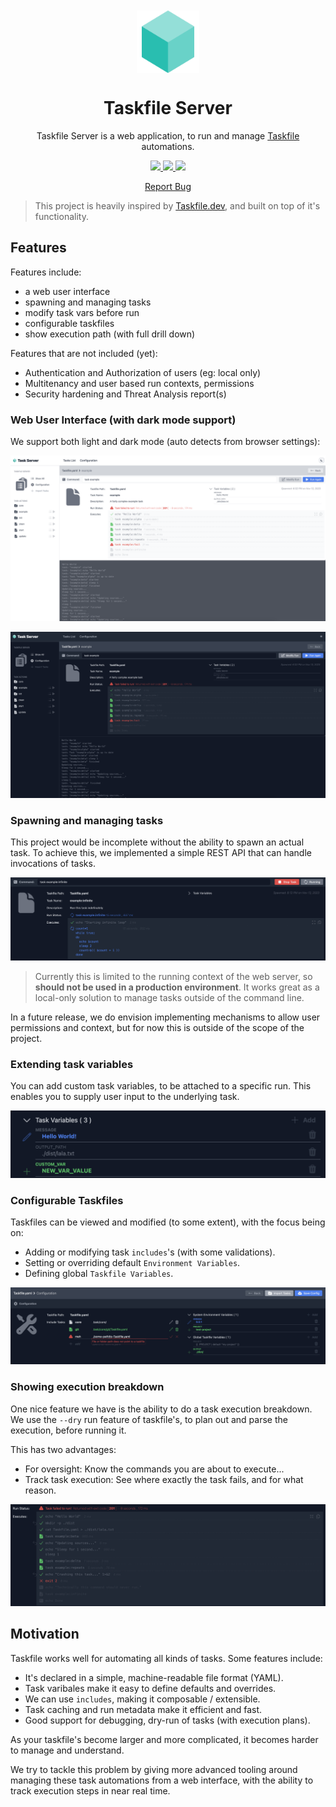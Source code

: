 <p align="center" style="padding-top:20px">
 <img width="100px" src="static/img/logo.svg" align="center" alt="GitHub Readme Stats" />
 <h1 align="center">Taskfile Server</h1>
 <p align="center">Taskfile Server is a web application, to run and manage <a href="https://taskfile.dev/">Taskfile</a> automations.</p>
</p>
  <p align="center">    
    <a href="https://www.python.org/">
      <img src="https://img.shields.io/badge/Python%20-3.10+%20-gray.svg?colorA=c9177e&colorB=FF4088&style=for-the-badge"/>
    </a>
    <a href="https://tailwindcss.com/">
      <img src="https://img.shields.io/badge/TailwindCSS%20-V3-gray.svg?colorA=0284c7&colorB=38bdf8&style=for-the-badge"/>
    </a>
    <a href="https://alpinejs.dev/">
      <img src="https://img.shields.io/badge/Alpine.js%20-V3-gray.svg?colorA=68a5af&colorB=77c1d2&style=for-the-badge"/>
    </a>
  </p>

  <p align="center">
    <!--
    <a href="https://planet-lodder.github.io">View Demo</a>
    ·
    -->
    <a href="https://github.com/planet-lodder/taskserver.py/issues">Report Bug</a>
  </p>
</p>

> This project is heavily inspired by [Taskfile.dev](https://taskfile.dev/), and built on top of it's functionality.

## Features

Features include:

- a web user interface
- spawning and managing tasks
- modify task vars before run
- configurable taskfiles
- show execution path (with full drill down)

Features that are not included (yet):

- Authentication and Authorization of users (eg: local only)
- Multitenancy and user based run contexts, permissions
- Security hardening and Threat Analysis report(s)

### Web User Interface (with dark mode support)

We support both light and dark mode (auto detects from browser settings):

![Light Mode](./static/img/sample-light.png)

![Dark Mode](./static/img/sample-dark.png)

### Spawning and managing tasks

This project would be incomplete without the ability to spawn an actual task. To achieve this, we implemented a simple REST API that can handle invocations of tasks.

![Run Task](./static/img/task-run.png)

> Currently this is limited to the running context of the web server, so **should not be used in a production environment**. It works great as a local-only solution to manage tasks outside of the command line.

In a future release, we do envision implementing mechanisms to allow user permissions and context, but for now this is outside of the scope of the project.

### Extending task variables

You can add custom task variables, to be attached to a specific run. This enables you to supply user input to the underlying task.

![Taskfile Variables](./static/img/task-vars.png)

### Configurable Taskfiles

Taskfiles can be viewed and modified (to some extent), with the focus being on:

- Adding or modifying task `includes`'s (with some validations).
- Setting or overriding default `Environment Variables`.
- Defining global `Taskfile Variables`.

![Taskfile Config](./static/img/taskfile-config.png)

### Showing execution breakdown

One nice feature we have is the ability to do a task execution breakdown. We use the `--dry` run feature of taskfile's, to plan out and parse the execution, before running it.

This has two advantages:

- For oversight: Know the commands you are about to execute...
- Track task execution: See where exactly the task fails, and for what reason.

![Taskfile Config](./static/img/breakdown.png)

## Motivation

Taskfile works well for automating all kinds of tasks. Some features include:

- It's declared in a simple, machine-readable file format (YAML).
- Task varibales make it easy to define defaults and overrides.
- We can use `includes`, making it composable / extensible.
- Task caching and run metadata make it efficient and fast.
- Good support for debugging, dry-run of tasks (with execution plans).

As your taskfile's become larger and more complicated, it becomes harder to manage and understand.

We try to tackle this problem by giving more advanced tooling around managing these task automations from a web interface, with the ability to track execution steps in near real time.
